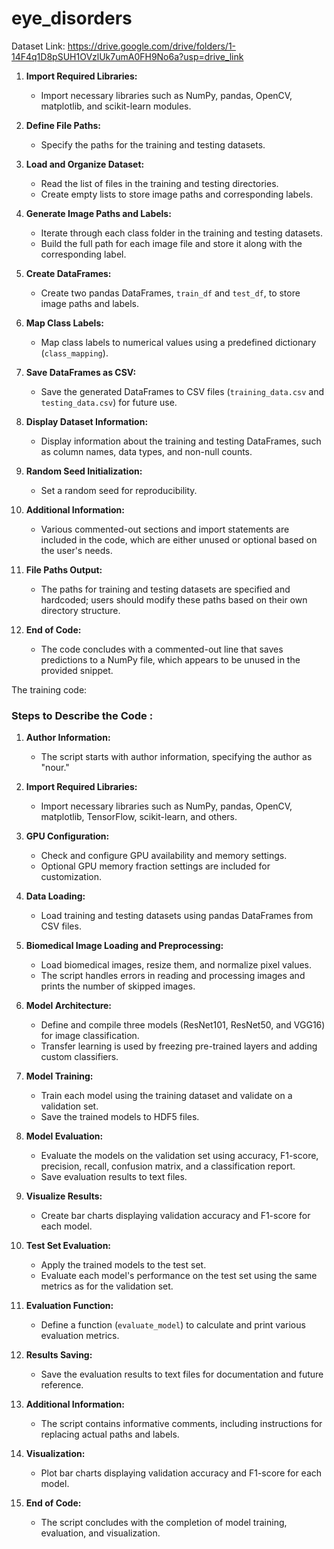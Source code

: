 # eye_disorders
Dataset Link: https://drive.google.com/drive/folders/1-14F4q1D8pSUH1OVzlUk7umA0FH9No6a?usp=drive_link

1. **Import Required Libraries:**
   - Import necessary libraries such as NumPy, pandas, OpenCV, matplotlib, and scikit-learn modules.

2. **Define File Paths:**
   - Specify the paths for the training and testing datasets.

3. **Load and Organize Dataset:**
   - Read the list of files in the training and testing directories.
   - Create empty lists to store image paths and corresponding labels.

4. **Generate Image Paths and Labels:**
   - Iterate through each class folder in the training and testing datasets.
   - Build the full path for each image file and store it along with the corresponding label.

5. **Create DataFrames:**
   - Create two pandas DataFrames, `train_df` and `test_df`, to store image paths and labels.

6. **Map Class Labels:**
   - Map class labels to numerical values using a predefined dictionary (`class_mapping`).

7. **Save DataFrames as CSV:**
   - Save the generated DataFrames to CSV files (`training_data.csv` and `testing_data.csv`) for future use.

8. **Display Dataset Information:**
   - Display information about the training and testing DataFrames, such as column names, data types, and non-null counts.

9. **Random Seed Initialization:**
   - Set a random seed for reproducibility.

10. **Additional Information:**
    - Various commented-out sections and import statements are included in the code, which are either unused or optional based on the user's needs.

11. **File Paths Output:**
    - The paths for training and testing datasets are specified and hardcoded; users should modify these paths based on their own directory structure.

12. **End of Code:**
    - The code concludes with a commented-out line that saves predictions to a NumPy file, which appears to be unused in the provided snippet.
   
The training code: 
### Steps to Describe the Code :

1. **Author Information:**
   - The script starts with author information, specifying the author as "nour."

2. **Import Required Libraries:**
   - Import necessary libraries such as NumPy, pandas, OpenCV, matplotlib, TensorFlow, scikit-learn, and others.

3. **GPU Configuration:**
   - Check and configure GPU availability and memory settings.
   - Optional GPU memory fraction settings are included for customization.

4. **Data Loading:**
   - Load training and testing datasets using pandas DataFrames from CSV files.

5. **Biomedical Image Loading and Preprocessing:**
   - Load biomedical images, resize them, and normalize pixel values.
   - The script handles errors in reading and processing images and prints the number of skipped images.

6. **Model Architecture:**
   - Define and compile three models (ResNet101, ResNet50, and VGG16) for image classification.
   - Transfer learning is used by freezing pre-trained layers and adding custom classifiers.

7. **Model Training:**
   - Train each model using the training dataset and validate on a validation set.
   - Save the trained models to HDF5 files.

8. **Model Evaluation:**
   - Evaluate the models on the validation set using accuracy, F1-score, precision, recall, confusion matrix, and a classification report.
   - Save evaluation results to text files.

9. **Visualize Results:**
   - Create bar charts displaying validation accuracy and F1-score for each model.

10. **Test Set Evaluation:**
    - Apply the trained models to the test set.
    - Evaluate each model's performance on the test set using the same metrics as for the validation set.

11. **Evaluation Function:**
    - Define a function (`evaluate_model`) to calculate and print various evaluation metrics.

12. **Results Saving:**
    - Save the evaluation results to text files for documentation and future reference.

13. **Additional Information:**
    - The script contains informative comments, including instructions for replacing actual paths and labels.

14. **Visualization:**
    - Plot bar charts displaying validation accuracy and F1-score for each model.

15. **End of Code:**
    - The script concludes with the completion of model training, evaluation, and visualization.



